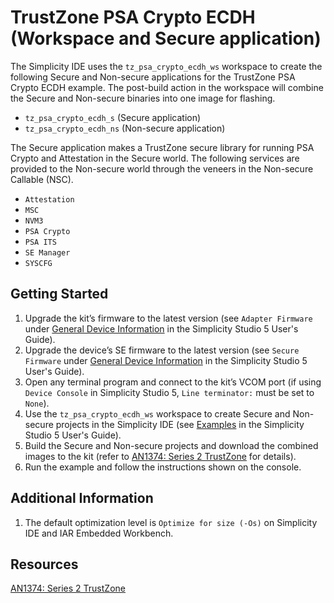 # TrustZone PSA Crypto ECDH (Workspace and Secure application)


The Simplicity IDE uses the `tz_psa_crypto_ecdh_ws` workspace to create the following Secure and Non-secure applications for the TrustZone PSA Crypto ECDH example. The post-build action in the workspace will combine the Secure and Non-secure binaries into one image for flashing.  


* `tz_psa_crypto_ecdh_s` (Secure application)
* `tz_psa_crypto_ecdh_ns` (Non-secure application)

The Secure application makes a TrustZone secure library for running PSA Crypto and Attestation in the Secure world. The following services are provided to the Non-secure world through the veneers in the Non-secure Callable (NSC).


* `Attestation`
* `MSC`
* `NVM3`
* `PSA Crypto`
* `PSA ITS`
* `SE Manager`
* `SYSCFG`


## Getting Started


1. Upgrade the kit’s firmware to the latest version (see `Adapter Firmware` under [General Device Information](https://docs.silabs.com/simplicity-studio-5-users-guide/latest/ss-5-users-guide-about-the-launcher/welcome-and-device-tabs#general-device-information) in the Simplicity Studio 5 User's Guide).
2. Upgrade the device’s SE firmware to the latest version (see `Secure Firmware` under [General Device Information](https://docs.silabs.com/simplicity-studio-5-users-guide/latest/ss-5-users-guide-about-the-launcher/welcome-and-device-tabs#general-device-information) in the Simplicity Studio 5 User's Guide).
3. Open any terminal program and connect to the kit’s VCOM port (if using `Device Console` in Simplicity Studio 5, `Line terminator:` must be set to `None`).
4. Use the `tz_psa_crypto_ecdh_ws` workspace to create Secure and Non-secure projects in the Simplicity IDE (see [Examples](https://docs.silabs.com/simplicity-studio-5-users-guide/latest/ss-5-users-guide-getting-started/start-a-project#examples) in the Simplicity Studio 5 User's Guide).
5. Build the Secure and Non-secure projects and download the combined images to the kit (refer to [AN1374: Series 2 TrustZone](https://www.silabs.com/documents/public/application-notes/an1374-trustzone.pdf) for details).
6. Run the example and follow the instructions shown on the console.


## Additional Information


1. The default optimization level is `Optimize for size (-Os)` on Simplicity IDE and IAR Embedded Workbench.


## Resources


[AN1374: Series 2 TrustZone](https://www.silabs.com/documents/public/application-notes/an1374-trustzone.pdf)


